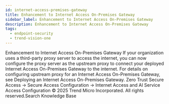 ```yaml
---
id: internet-access-premises-gateway
title: Enhancement to Internet Access On-Premises Gateway
sidebar_label: Enhancement to Internet Access On-Premises Gateway
description: Enhancement to Internet Access On-Premises Gateway
tags:
  - endpoint-security
  - trend-vision-one
---
```


 Enhancement to Internet Access On-Premises Gateway If your organization uses a third-party proxy server to access the internet, you can now configure the proxy server as the upstream proxy to connect your deployed Internet Access On-Premises Gateway to the internet. For details on configuring upstream proxy for an Internet Access On-Premises Gateway, see Deploying an Internet Access On-Premises Gateway. Zero Trust Secure Access → Secure Access Configuration → Internet Access and AI Service Access Configuration © 2025 Trend Micro Incorporated. All rights reserved.Search Knowledge Base